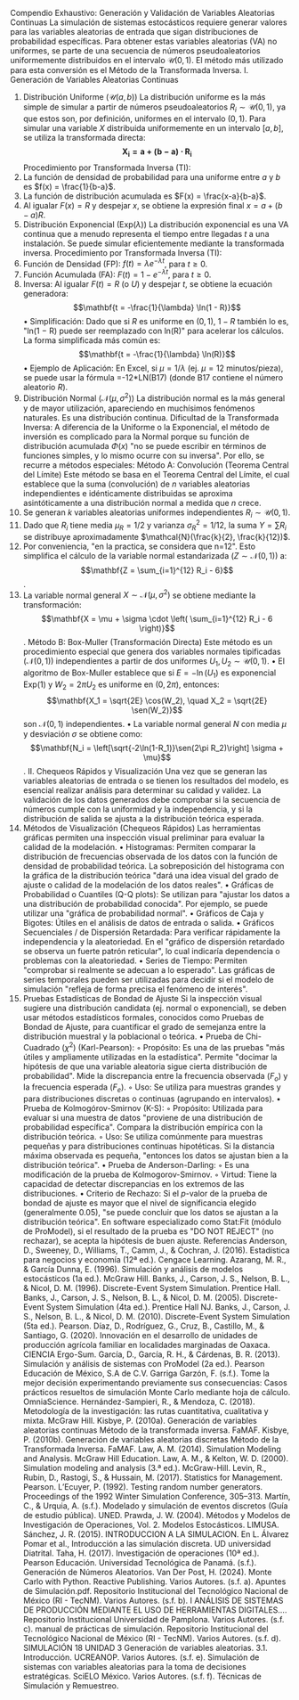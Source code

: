 Compendio Exhaustivo: Generación y Validación de Variables Aleatorias Continuas
La simulación de sistemas estocásticos requiere generar valores para las variables aleatorias de entrada que sigan distribuciones de probabilidad específicas. Para obtener estas variables aleatorias (VA) no uniformes, se parte de una secuencia de números pseudoaleatorios uniformemente distribuidos en el intervalo $\mathcal{U}(0, 1)$. El método más utilizado para esta conversión es el Método de la Transformada Inversa.
I. Generación de Variables Aleatorias Continuas
1. Distribución Uniforme ($\mathcal{U}(a, b)$)
La distribución uniforme es la más simple de simular a partir de números pseudoaleatorios $R_i \sim \mathcal{U}(0, 1)$, ya que estos son, por definición, uniformes en el intervalo $(0, 1)$.
Para simular una variable $X$ distribuida uniformemente en un intervalo $[a, b]$, se utiliza la transformada directa:
$$\mathbf{X_i = a + (b - a) \cdot R_i}$$
Procedimiento por Transformada Inversa (TI):
1. La función de densidad de probabilidad para una uniforme entre $a$ y $b$ es $f(x) = \frac{1}{b-a}$.
2. La función de distribución acumulada es $F(x) = \frac{x-a}{b-a}$.
3. Al igualar $F(x) = R$ y despejar $x$, se obtiene la expresión final $x = a + (b - a) R$.
2. Distribución Exponencial ($\text{Exp}(\lambda)$)
La distribución exponencial es una VA continua que a menudo representa el tiempo entre llegadas $t$ a una instalación. Se puede simular eficientemente mediante la transformada inversa.
Procedimiento por Transformada Inversa (TI):
1. Función de Densidad (FP): $f(t) = \lambda e^{-\lambda t}$, para $t \ge 0$.
2. Función Acumulada (FA): $F(t) = 1 - e^{-\lambda t}$, para $t \ge 0$.
3. Inversa: Al igualar $F(t) = R$ (o $U$) y despejar $t$, se obtiene la ecuación generadora:
$$\mathbf{t = -\frac{1}{\lambda} \ln(1 - R)}$$
• Simplificación: Dado que si $R$ es uniforme en $(0, 1)$, $1 - R$ también lo es, "ln(1 − R) puede ser reemplazado con ln(R)" para acelerar los cálculos. La forma simplificada más común es:
$$\mathbf{t = -\frac{1}{\lambda} \ln(R)}$$
• Ejemplo de Aplicación: En Excel, si $\mu = 1/\lambda$ (ej. $\mu=12$ minutos/pieza), se puede usar la fórmula =-12*LN(B17) (donde B17 contiene el número aleatorio $R$).
3. Distribución Normal ($\mathcal{N}(\mu, \sigma^2)$)
La distribución normal es la más general y de mayor utilización, apareciendo en muchísimos fenómenos naturales. Es una distribución continua.
Dificultad de la Transformada Inversa: A diferencia de la Uniforme o la Exponencial, el método de inversión es complicado para la Normal porque su función de distribución acumulada $\Phi(x)$ "no se puede escribir en términos de funciones simples, y lo mismo ocurre con su inversa". Por ello, se recurre a métodos especiales:
Método A: Convolución (Teorema Central del Límite)
Este método se basa en el Teorema Central del Límite, el cual establece que la suma (convolución) de $n$ variables aleatorias independientes e idénticamente distribuidas se aproxima asintóticamente a una distribución normal a medida que $n$ crece.
1. Se generan $k$ variables aleatorias uniformes independientes $R_i \sim \mathcal{U}(0, 1)$.
2. Dado que $R_i$ tiene media $\mu_{R} = 1/2$ y varianza $\sigma^2_{R} = 1/12$, la suma $Y = \sum R_i$ se distribuye aproximadamente $\mathcal{N}(\frac{k}{2}, \frac{k}{12})$.
3. Por conveniencia, "en la practica, se considera que n=12". Esto simplifica el cálculo de la variable normal estandarizada ($Z \sim \mathcal{N}(0, 1)$) a: $$\mathbf{Z = \sum_{i=1}^{12} R_i - 6}$$.
4. La variable normal general $X \sim \mathcal{N}(\mu, \sigma^2)$ se obtiene mediante la transformación:
$$\mathbf{X = \mu + \sigma \cdot \left( \sum_{i=1}^{12} R_i - 6 \right)}$$.
Método B: Box-Muller (Transformación Directa)
Este método es un procedimiento especial que genera dos variables normales tipificadas ($\mathcal{N}(0, 1)$) independientes a partir de dos uniformes $U_1, U_2 \sim \mathcal{U}(0, 1)$.
• El algoritmo de Box-Muller establece que si $E = -\ln(U_1)$ es exponencial $\text{Exp}(1)$ y $W_2 = 2\pi U_2$ es uniforme en $(0, 2\pi)$, entonces: $$\mathbf{X_1 = \sqrt{2E} \cos(W_2), \quad X_2 = \sqrt{2E} \sen(W_2)}$$ son $\mathcal{N}(0, 1)$ independientes.
• La variable normal general $N$ con media $\mu$ y desviación $\sigma$ se obtiene como: $$\mathbf{N_i = \left[\sqrt{-2\ln(1-R_1)}\sen(2\pi R_2)\right] \sigma + \mu}$$.
II. Chequeos Rápidos y Visualización
Una vez que se generan las variables aleatorias de entrada o se tienen los resultados del modelo, es esencial realizar análisis para determinar su calidad y validez. La validación de los datos generados debe comprobar si la secuencia de números cumple con la uniformidad y la independencia, y si la distribución de salida se ajusta a la distribución teórica esperada.
1. Métodos de Visualización (Chequeos Rápidos)
Las herramientas gráficas permiten una inspección visual preliminar para evaluar la calidad de la modelación.
• Histogramas: Permiten comparar la distribución de frecuencias observada de los datos con la función de densidad de probabilidad teórica. La sobreposición del histograma con la gráfica de la distribución teórica "dará una idea visual del grado de ajuste o calidad de la modelación de los datos reales".
• Gráficas de Probabilidad o Cuantiles (Q-Q plots): Se utilizan para "ajustar los datos a una distribución de probabilidad conocida". Por ejemplo, se puede utilizar una "gráfica de probabilidad normal".
• Gráficos de Caja y Bigotes: Útiles en el análisis de datos de entrada o salida.
• Gráficos Secuenciales / de Dispersión Retardada: Para verificar rápidamente la independencia y la aleatoriedad. En el "gráfico de dispersión retardado se observa un fuerte patrón reticular", lo cual indicaría dependencia o problemas con la aleatoriedad.
• Series de Tiempo: Permiten "comprobar si realmente se adecuan a lo esperado". Las gráficas de series temporales pueden ser utilizadas para decidir si el modelo de simulación "refleja de forma precisa el fenómeno de interés".
2. Pruebas Estadísticas de Bondad de Ajuste
Si la inspección visual sugiere una distribución candidata (ej. normal o exponencial), se deben usar métodos estadísticos formales, conocidos como Pruebas de Bondad de Ajuste, para cuantificar el grado de semejanza entre la distribución muestral y la poblacional o teórica.
• Prueba de Chi-Cuadrado ($\chi^2$) (Karl-Pearson):
    ◦ Propósito: Es una de las pruebas "más útiles y ampliamente utilizadas en la estadística". Permite "docimar la hipótesis de que una variable aleatoria sigue cierta distribución de probabilidad". Mide la discrepancia entre la frecuencia observada ($F_o$) y la frecuencia esperada ($F_e$).
    ◦ Uso: Se utiliza para muestras grandes y para distribuciones discretas o continuas (agrupando en intervalos).
• Prueba de Kolmogórov-Smirnov (K-S):
    ◦ Propósito: Utilizada para evaluar si una muestra de datos "proviene de una distribución de probabilidad específica". Compara la distribución empírica con la distribución teórica.
    ◦ Uso: Se utiliza comúnmente para muestras pequeñas y para distribuciones continuas hipotéticas. Si la distancia máxima observada es pequeña, "entonces los datos se ajustan bien a la distribución teórica".
• Prueba de Anderson-Darling:
    ◦ Es una modificación de la prueba de Kolmogorov-Smirnov.
    ◦ Virtud: Tiene la capacidad de detectar discrepancias en los extremos de las distribuciones.
• Criterio de Rechazo: Si el $p$-valor de la prueba de bondad de ajuste es mayor que el nivel de significancia elegido (generalmente 0.05), "se puede concluir que los datos se ajustan a la distribución teórica". En software especializado como Stat:Fit (módulo de ProModel), si el resultado de la prueba es "DO NOT REJECT" (no rechazar), se acepta la hipótesis de buen ajuste.
Referencias
Anderson, D., Sweeney, D., Williams, T., Camm, J., & Cochran, J. (2016). Estadística para negocios y economía (12ª ed.). Cengace Learning.
Azarang, M. R., & García Dunna, E. (1996). Simulación y análisis de modelos estocásticos (1a ed.). McGraw Hill.
Banks, J., Carson, J. S., Nelson, B. L., & Nicol, D. M. (1996). Discrete-Event System Simulation. Prentice Hall.
Banks, J., Carson, J. S., Nelson, B. L., & Nicol, D. M. (2005). Discrete-Event System Simulation (4ta ed.). Prentice Hall NJ.
Banks, J., Carson, J. S., Nelson, B. L., & Nicol, D. M. (2010). Discrete-Event System Simulation (5ta ed.). Pearson.
Díaz, D., Rodríguez, G., Cruz, B., Castillo, M., & Santiago, G. (2020). Innovación en el desarrollo de unidades de producción agrícola familiar en localidades marginadas de Oaxaca. CIENCIA Ergo-Sum.
García, D., García, R. H., & Cárdenas, B. R. (2013). Simulación y análisis de sistemas con ProModel (2a ed.). Pearson Educación de México, S.A de C.V.
Garriga Garzón, F. (s.f.). Tome la mejor decisión experimentando previamente sus consecuencias: Casos prácticos resueltos de simulación Monte Carlo mediante hoja de cálculo. OmniaScience.
Hernández-Sampieri, R., & Mendoza, C. (2018). Metodología de la investigación: las rutas cuantitativa, cualitativa y mixta. McGraw Hill.
Kisbye, P. (2010a). Generación de variables aleatorias continuas Método de la transformada inversa. FaMAF.
Kisbye, P. (2010b). Generación de variables aleatorias discretas Método de la Transformada Inversa. FaMAF.
Law, A. M. (2014). Simulation Modeling and Analysis. McGraw Hill Education.
Law, A. M., & Kelton, W. D. (2000). Simulation modeling and analysis (3.ª ed.). McGraw-Hill.
Levin, R., Rubin, D., Rastogi, S., & Hussain, M. (2017). Statistics for Management. Pearson.
L’Ecuyer, P. (1992). Testing random number generators. Proceedings of the 1992 Winter Simulation Conference, 305–313.
Martín, C., & Urquia, A. (s.f.). Modelado y simulación de eventos discretos (Guía de estudio pública). UNED.
Prawda, J. W. (2004). Métodos y Modelos de Investigación de Operaciones, Vol. 2. Modelos Estocásticos. LIMUSA.
Sánchez, J. R. (2015). INTRODUCCION A LA SIMULACION. En L. Álvarez Pomar et al., Introducción a las simulación discreta. UD universidad Diatrital.
Taha, H. (2017). Investigación de operaciones (10ª ed.). Pearson Educación.
Universidad Tecnológica de Panamá. (s.f.). Generación de Números Aleatorios.
Van Der Post, H. (2024). Monte Carlo with Python. Reactive Publishing.
Varios Autores. (s.f. a). Apuntes de Simulación.pdf. Repositorio Institucional del Tecnológico Nacional de México (RI - TecNM).
Varios Autores. (s.f. b). I ANÁLISIS DE SISTEMAS DE PRODUCCIÓN MEDIANTE EL USO DE HERRAMIENTAS DIGITALES.... Repositorio Institucional Universidad de Pamplona.
Varios Autores. (s.f. c). manual de prácticas de simulación. Repositorio Institucional del Tecnológico Nacional de México (RI - TecNM).
Varios Autores. (s.f. d). SIMULACIÓN 18 UNIDAD 3 Generación de variables aleatorias. 3.1. Introducción. UCREANOP.
Varios Autores. (s.f. e). Simulación de sistemas con variables aleatorias para la toma de decisiones estratégicas. SciELO México.
Varios Autores. (s.f. f). Técnicas de Simulación y Remuestreo.